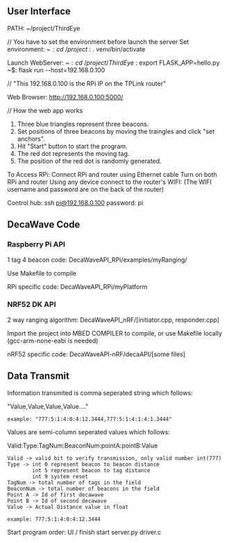 User Interface
--------------
PATH:
~/project/ThirdEye

// You have to set the environment before launch the server
Set environment:
~$: cd ~/project
~$: . venv/bin/activate

Launch WebServer:
~$: cd ~/project/ThirdEye
~$: export FLASK_APP=hello.py
~$: flask run --host=192.168.0.100

// "This 192.168.0.100 is the RPi IP on the TPLink router"

Web Browser:
http://192.168.0.100:5000/

// How the web app works
1. Three blue triangles represent three beacons.
2. Set positions of three beacons by moving the traingles and click "set anchors".
3. Hit "Start" button to start the program.
4. The red dot represents the moving tag.
5. The position of the red dot is randomly generated.

To Access RPi:
Connect RPi and router using Ethernet cable
Turn on both RPi and router
Using any device connect to the router's WIFI:
(The WIFI username and password are on the back of the router)

Control hub:
ssh pi@192.168.0.100
password: pi


DecaWave Code
-------------

### Raspberry Pi API
1 tag 4 beacon code: DecaWaveAPI_RPi/examples/myRanging/

Use Makefile to compile

RPi specific code: DecaWaveAPI_RPi/myPlatform

### NRF52 DK API
2 way ranging algorithm: DecaWaveAPI_nRF/[initiator.cpp, responder.cpp]

Import the project into MBED COMPILER to compile, or use Makefile locally (gcc-arm-none-eabi is needed)

nRF52 specific code: DecaWaveAPI-nRF/decaAPI/[some files]

Data Transmit
--------------------
Information transmited is comma seperated string which follows:

"Value,Value,Value,Value...."

    example: "777:5:1:4:0:4:12.3444,777:5:1:4:1:4:1.3444"

Values are semi-column seperated values which follows:

Valid:Type:TagNum:BeaconNum:pointA:pointB:Value

    Valid -> valid bit to verify transmission, only valid number int(777)
    Type -> int 0 represent beacon to beacon distance
            int 5 represent beacon to tag distance
            int 9 system reset
    TagNum -> total number of tags in the field
    BeaconNum -> total number of beacons in the field
    Point A -> Id of first decawave
    Point B -> Id of second decawave
    Value -> Actual Distance value in float

    example: 777:5:1:4:0:4:12.3444

Start program order:
UI / finish start
server.py
driver.c





